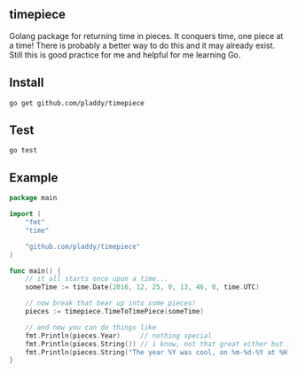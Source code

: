 ## timepiece
Golang package for returning time in pieces.  It conquers time, one piece at a
time!  There is probably a better way to do this and it may already exist.
Still this is good practice for me and helpful for me learning Go.

## Install
`go get github.com/pladdy/timepiece`

## Test
`go test`

## Example
```go
package main

import (
	"fmt"
	"time"

	"github.com/pladdy/timepiece"
)

func main() {
	// it all starts once upon a time...
	someTime := time.Date(2016, 12, 25, 0, 13, 46, 0, time.UTC)

	// now break that bear up into some pieces!
	pieces := timepiece.TimeToTimePiece(someTime)

	// and now you can do things like
	fmt.Println(pieces.Year)     // nothing special
	fmt.Println(pieces.String()) // i know, not that great either but i was proud
	fmt.Println(pieces.String("The year %Y was cool, on %m-%d-%Y at %H:%M:%S I got some presents!"))
}
```
